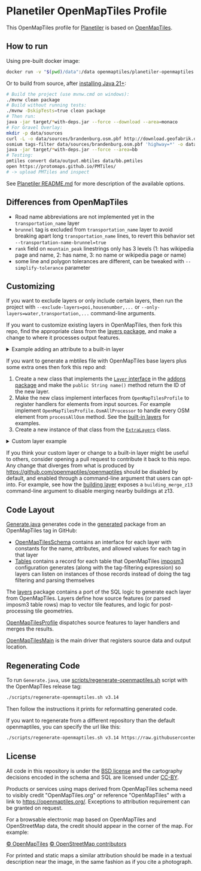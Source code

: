 # Planetiler OpenMapTiles Profile

This OpenMapTiles profile for [Planetiler](https://github.com/onthegomap/planetiler) is based
on [OpenMapTiles](https://github.com/openmaptiles/openmaptiles).

## How to run

Using pre-built docker image:

```bash
docker run -v "$(pwd)/data":/data openmaptiles/planetiler-openmaptiles:latest --force --download --area=monaco
```

Or to build from source, after [installing Java 21+](https://adoptium.net/installation.html):

```bash
# Build the project (use mvnw.cmd on windows):
./mvnw clean package
# Build without running tests:
./mvnw -DskipTests=true clean package
# Then run:
java -jar target/*with-deps.jar --force --download --area=monaco
# For Gravel Overlay:
mkdir -p data/sources
curl -L -o data/sources/brandenburg.osm.pbf http://download.geofabrik.de/europe/germany/brandenburg-latest.osm.pbf
osmium tags-filter data/sources/brandenburg.osm.pbf 'highway=*' -o data/sources/bb.osm.pbf
java -jar target/*with-deps.jar --force --area=bb
# Testing:
pmtiles convert data/output.mbtiles data/bb.pmtiles
open https://protomaps.github.io/PMTiles/
# -> upload PMTiles and inspect
```

See [Planetiler README.md](https://github.com/onthegomap/planetiler/blob/main/README.md) for more description of the
available options.

## Differences from OpenMapTiles

- Road name abbreviations are not implemented yet in the `transportation_name` layer
- `brunnel` tag is excluded from `transportation_name` layer to avoid breaking apart long `transportation_name`
  lines, to revert this behavior set `--transportation-name-brunnel=true`
- `rank` field on `mountain_peak` linestrings only has 3 levels (1: has wikipedia page and name, 2: has name, 3: no name
  or wikipedia page or name)
- some line and polygon tolerances are different, can be tweaked with `--simplify-tolerance` parameter

## Customizing

If you want to exclude layers or only include certain layers, then run the project
with  `--exclude-layers=poi,housenumber,...` or `--only-layers=water,transportation,...` command-line arguments.

If you want to customize existing layers in OpenMapTiles, then fork this repo, find the appropriate class from
the [layers package](src/main/java/org/openmaptiles/layers), and make a change to where it processes output features.

<details>
<summary>
Example adding an attribute to a built-in layer
</summary>

For example to copy over the name attribute from OpenStreetMap elements to the building layer,
modify [Building.java](src/main/java/org/openmaptiles/layers/Building.java):

```diff
@@ -166,6 +166,7 @@ public class Building implements
         .setAttrWithMinzoom(Fields.RENDER_MIN_HEIGHT, renderMinHeight, 14)
         .setAttrWithMinzoom(Fields.COLOUR, color, 14)
         .setAttrWithMinzoom(Fields.HIDE_3D, hide3d, 14)
+        .setAttrWithMinzoom("name", element.source().getTag("name"), 14)
         .setSortKey(renderHeight);
       if (mergeZ13Buildings) {
         feature
```

</details>

If you want to generate a mbtiles file with OpenMapTiles base layers plus some extra ones then fork this repo and:

1. Create a new class that implements the [`Layer` interface](src/main/java/org/openmaptiles/Layer.java) in
   the [addons package](src/main/java/org/openmaptiles/addons) and make the `public String name()` method return the ID
   of the new layer.
2. Make the new class implement interfaces from `OpenMapTilesProfile` to register handlers for elements from input
   sources. For example implement `OpenMapTilesProfile.OsmAllProcessor` to handle every OSM element from `processAllOsm`
   method. See the [built-in layers](src/main/java/org/openmaptiles/layers) for examples.
3. Create a new instance of that class from the [`ExtraLayers`](src/main/java/org/openmaptiles/addons/ExtraLayers.java)
   class.

<details>
<summary>
Custom layer example
</summary>

This layer would add a `power` layer to OpenMapTiles output with power lines:

```java
package org.openmaptiles.addons;

import com.onthegomap.planetiler.FeatureCollector;
import com.onthegomap.planetiler.reader.SourceFeature;
import org.openmaptiles.Layer;
import org.openmaptiles.OpenMapTilesProfile;

public class Power implements Layer, OpenMapTilesProfile.OsmAllProcessor {

  private static final String LAYER_NAME = "power";

  @Override
  public String name() {
    return LAYER_NAME;
  }

  @Override
  public void processAllOsm(SourceFeature feature, FeatureCollector features) {
    if (feature.canBeLine() && feature.hasTag("power", "line")) {
      features.line("power")
          .setBufferPixels(4)
          .setMinZoom(6)
          .setAttr("class", "line");
    }
  }
}
```

</details>

If you think your custom layer or change to a built-in layer might be useful to others, consider opening a pull request
to contribute it back to this repo. Any change that diverges from what is produced
by https://github.com/openmaptiles/openmaptiles should be disabled by default, and enabled through a command-line
argument that users can opt-into. For example, see how
the [building layer](src/main/java/org/openmaptiles/layers/Building.java) exposes a `building_merge_z13` command-line
argument to disable merging nearby buildings at z13.

## Code Layout

[Generate.java](src/main/java/org/openmaptiles/Generate.java) generates code in
the [generated](src/main/java/org/openmaptiles/generated) package from an OpenMapTiles tag in
GitHub:

- [OpenMapTilesSchema](src/main/java/org/openmaptiles/generated/OpenMapTilesSchema.java)
  contains an interface for each layer with constants for the name, attributes, and allowed values for each tag in that
  layer
- [Tables](src/main/java/org/openmaptiles/generated/Tables.java)
  contains a record for each table that OpenMapTiles [imposm3](https://github.com/omniscale/imposm3) configuration
  generates (along with the tag-filtering expression) so layers can listen on instances of those records instead of
  doing the tag filtering and parsing themselves

The [layers](src/main/java/org/openmaptiles/layers) package contains a port of the SQL logic to
generate each layer from OpenMapTiles. Layers define how source features (or parsed imposm3 table rows) map to vector
tile features, and logic for post-processing tile geometries.

[OpenMapTilesProfile](src/main/java/org/openmaptiles/OpenMapTilesProfile.java) dispatches source
features to layer handlers and merges the results.

[OpenMapTilesMain](src/main/java/org/openmaptiles/OpenMapTilesMain.java) is the main driver that
registers source data and output location.

## Regenerating Code

To run `Generate.java`,
use [scripts/regenerate-openmaptiles.sh](https://github.com/openmaptiles/planetiler-openmaptiles/blob/main/scripts/regenerate-openmaptiles.sh)
script with the
OpenMapTiles release tag:

```bash
./scripts/regenerate-openmaptiles.sh v3.14
```

Then follow the instructions it prints for reformatting generated code.

If you want to regenerate from a different repository than the default openmaptiles, you can specify the url like this:

```bash
./scripts/regenerate-openmaptiles.sh v3.14 https://raw.githubusercontent.com/openmaptiles/openmaptiles/
```

## License

All code in this repository is under the [BSD license](./LICENSE.md) and the cartography decisions encoded in the schema
and SQL are licensed under [CC-BY](./LICENSE.md).

Products or services using maps derived from OpenMapTiles schema need to visibly credit "OpenMapTiles.org" or
reference "OpenMapTiles" with a link to https://openmaptiles.org/. Exceptions to attribution requirement can be granted
on request.

For a browsable electronic map based on OpenMapTiles and OpenStreetMap data, the
credit should appear in the corner of the map. For example:

[© OpenMapTiles](https://openmaptiles.org/) [© OpenStreetMap contributors](https://www.openstreetmap.org/copyright)

For printed and static maps a similar attribution should be made in a textual
description near the image, in the same fashion as if you cite a photograph.
